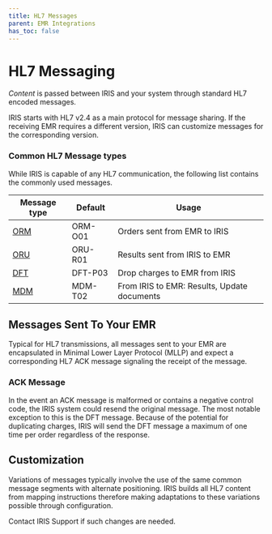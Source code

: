 ```yaml
---
title: HL7 Messages
parent: EMR Integrations
has_toc: false
---
```


# HL7 Messaging

*Content* is passed between IRIS and your system through standard HL7 encoded messages.

IRIS starts with HL7 v2.4 as a main protocol for message sharing.  If the receiving EMR requires a different version, IRIS can customize messages for the corresponding version. 

### Common HL7 Message types
While IRIS is capable of any HL7 communication, the following list contains the commonly used messages.

| Message type | Default | Usage
| -- | -- | -- |
| [ORM](/integration/ORM/TEC_005_Rev_C_Standard_Orders/) | ORM-O01 | Orders sent from EMR to IRIS
| [ORU](/integration/ORU/TEC_007_Rev_C_Standard_Results/) | ORU-R01 | Results sent from IRIS to EMR
| [DFT](/integration/DFT_Results/DFT_Results/) | DFT-P03 | Drop charges to EMR from IRIS
| [MDM](/integration/MDM/MDM_Results/) | MDM-T02 | From IRIS to EMR: Results, Update documents

## Messages Sent To Your EMR
Typical for HL7 transmissions, all messages sent to your EMR are encapsulated in Minimal Lower Layer Protocol (MLLP) and expect a corresponding HL7 ACK message signaling the receipt of the message.  

### ACK Message
In the event an ACK message is malformed or contains a negative control code, the IRIS system could resend the original message.  The most notable exception to this is the DFT message. Because of the potential for duplicating charges, IRIS will send the DFT message a maximum of one time per order regardless of the response.

## Customization
Variations of messages typically involve the use of the same common message segments with alternate positioning.  IRIS builds all HL7 content from mapping instructions therefore making adaptations to these variations possible through configuration.  

Contact IRIS Support if such changes are needed. 